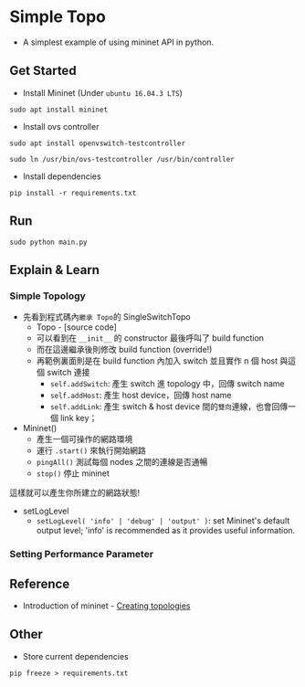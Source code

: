 # Simple Topo

* A simplest example of using mininet API in python.

## Get Started

* Install Mininet (Under `ubuntu 16.04.3 LTS`)
```
sudo apt install mininet
```

* Install ovs controller 
```
sudo apt install openvswitch-testcontroller

sudo ln /usr/bin/ovs-testcontroller /usr/bin/controller
```

* Install dependencies 
```
pip install -r requirements.txt
```

## Run 

```
sudo python main.py
```

## Explain & Learn

### Simple Topology
* 先看到程式碼內`繼承 Topo`的 SingleSwitchTopo
    * Topo - [source code]
    * 可以看到在 `__init__` 的 constructor 最後呼叫了 build function
    * 而在這邊繼承後則修改 build function (override!)
    * 再範例裏面則是在 build function 內加入 switch 並且實作 n 個 host 與這個 switch 連接
        * `self.addSwitch`: 產生 switch 進 topology 中，回傳 switch name
        * `self.addHost`: 產生 host device，回傳 host name
        * `self.addLink`: 產生 switch & host device 間的`雙向`連線，也會回傳一個 link key；
* Mininet()
    * 產生一個可操作的網路環境
    * 運行 `.start()` 來執行開始網路
    * `pingAll()` 測試每個 nodes 之間的連線是否通暢
    * `stop()` 停止 mininet

這樣就可以產生你所建立的網路狀態!

* setLogLevel
    * `setLogLevel( 'info' | 'debug' | 'output' )`: set Mininet's default output level; 'info' is recommended as it provides useful information.

### Setting Performance Parameter

## Reference

* Introduction of mininet - [Creating topologies](https://github.com/mininet/mininet/wiki/Introduction-to-Mininet#creating-topologies)

## Other

* Store current dependencies
```
pip freeze > requirements.txt
```
